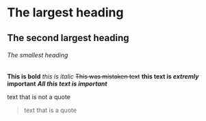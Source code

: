 # The largest heading
## The second largest heading
###### The smallest heading

**This is bold**
*this is italic*
~~This was mistaken text~~
**this text is _extremly_ important**
***All this text is important***

text that is not a quote
>text that is a quote
